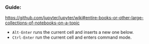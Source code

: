 ### Guide:
https://github.com/jupyter/jupyter/wiki#entire-books-or-other-large-collections-of-notebooks-on-a-topic

- `Alt-Enter` runs the current cell and inserts a new one below.
- `Ctrl-Enter` run the current cell and enters command mode.
